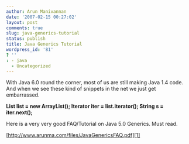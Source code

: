 ```yaml
---
author: Arun Manivannan
date: '2007-02-15 00:27:02'
layout: post
comments: true
slug: java-generics-tutorial
status: publish
title: Java Generics Tutorial
wordpress_id: '81'
? ''
: - java
  - Uncategorized
---
```


With Java 6.0 round the corner, most of us are still making Java 1.4 code.
And when we see these kind of snippets in the net we just get embarrassed.

**List<String> list = new ArrayList<String>(); Iterator<String> iter =
list.iterator(); String s = iter.next();**

Here is a very very good FAQ/Tutorial on Java 5.0 Generics. Must read.

[http://www.arunma.com/files/JavaGenericsFAQ.pdf][1]

   [1]: http://www.arunma.com/files/JavaGenericsFAQ.pdf (Java Generics
tutorial)

